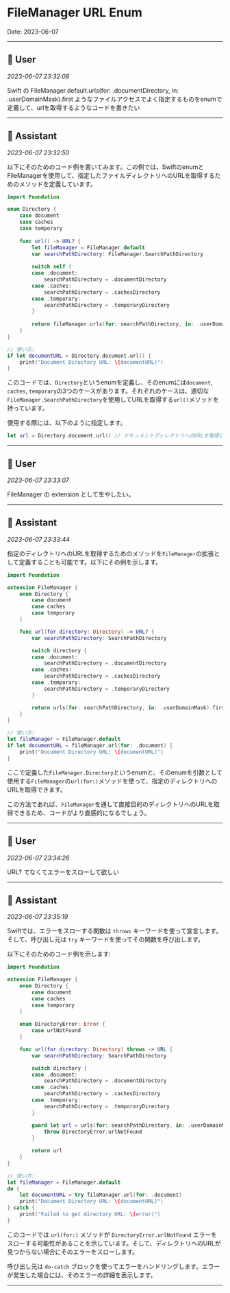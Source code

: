 # FileManager URL Enum

Date: 2023-06-07

---

## 👤 User
*2023-06-07 23:32:08*

Swift の FileManager.default.urls(for: .documentDirectory, in: .userDomainMask).first ようなファイルアクセスでよく指定するものをenumで定義して、urlを取得するようなコードを書きたい

---

## 🤖 Assistant
*2023-06-07 23:32:50*

以下にそのためのコード例を書いてみます。この例では、SwiftのenumとFileManagerを使用して、指定したファイルディレクトリへのURLを取得するためのメソッドを定義しています。

```swift
import Foundation

enum Directory {
    case document
    case caches
    case temporary
    
    func url() -> URL? {
        let fileManager = FileManager.default
        var searchPathDirectory: FileManager.SearchPathDirectory
        
        switch self {
        case .document:
            searchPathDirectory = .documentDirectory
        case .caches:
            searchPathDirectory = .cachesDirectory
        case .temporary:
            searchPathDirectory = .temporaryDirectory
        }
        
        return fileManager.urls(for: searchPathDirectory, in: .userDomainMask).first
    }
}

// 使い方:
if let documentURL = Directory.document.url() {
    print("Document Directory URL: \(documentURL)")
}
```

このコードでは、`Directory`というenumを定義し、そのenumには`document`, `caches`, `temporary`の3つのケースがあります。それぞれのケースは、適切な`FileManager.SearchPathDirectory`を使用してURLを取得する`url()`メソッドを持っています。

使用する際には、以下のように指定します。

```swift
let url = Directory.document.url() // ドキュメントディレクトリへのURLを取得します
```

---

## 👤 User
*2023-06-07 23:33:07*

FileManager の extension として生やしたい。

---

## 🤖 Assistant
*2023-06-07 23:33:44*

指定のディレクトリへのURLを取得するためのメソッドを`FileManager`の拡張として定義することも可能です。以下にその例を示します。

```swift
import Foundation

extension FileManager {
    enum Directory {
        case document
        case caches
        case temporary
    }

    func url(for directory: Directory) -> URL? {
        var searchPathDirectory: SearchPathDirectory

        switch directory {
        case .document:
            searchPathDirectory = .documentDirectory
        case .caches:
            searchPathDirectory = .cachesDirectory
        case .temporary:
            searchPathDirectory = .temporaryDirectory
        }

        return urls(for: searchPathDirectory, in: .userDomainMask).first
    }
}

// 使い方:
let fileManager = FileManager.default
if let documentURL = fileManager.url(for: .document) {
    print("Document Directory URL: \(documentURL)")
}
```

ここで定義した`FileManager.Directory`というenumと、そのenumを引数として使用する`FileManager`の`url(for:)`メソッドを使って、指定のディレクトリへのURLを取得できます。

この方法であれば、`FileManager`を通して直接目的のディレクトリへのURLを取得できるため、コードがより直感的になるでしょう。

---

## 👤 User
*2023-06-07 23:34:26*

URL? でなくてエラーをスローして欲しい

---

## 🤖 Assistant
*2023-06-07 23:35:19*

Swiftでは、エラーをスローする関数は `throws` キーワードを使って宣言します。そして、呼び出し元は `try` キーワードを使ってその関数を呼び出します。

以下にそのためのコード例を示します:

```swift
import Foundation

extension FileManager {
    enum Directory {
        case document
        case caches
        case temporary
    }
    
    enum DirectoryError: Error {
        case urlNotFound
    }

    func url(for directory: Directory) throws -> URL {
        var searchPathDirectory: SearchPathDirectory

        switch directory {
        case .document:
            searchPathDirectory = .documentDirectory
        case .caches:
            searchPathDirectory = .cachesDirectory
        case .temporary:
            searchPathDirectory = .temporaryDirectory
        }

        guard let url = urls(for: searchPathDirectory, in: .userDomainMask).first else {
            throw DirectoryError.urlNotFound
        }
        
        return url
    }
}

// 使い方:
let fileManager = FileManager.default
do {
    let documentURL = try fileManager.url(for: .document)
    print("Document Directory URL: \(documentURL)")
} catch {
    print("Failed to get directory URL: \(error)")
}
```

このコードでは `url(for:)` メソッドが `DirectoryError.urlNotFound` エラーをスローする可能性があることを示しています。そして、ディレクトリへのURLが見つからない場合にそのエラーをスローします。

呼び出し元は `do-catch` ブロックを使ってエラーをハンドリングします。エラーが発生した場合には、そのエラーの詳細を表示します。

---
